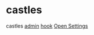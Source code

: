 # castles
castles
<a href="http://test.gfsec.net:3000/ui/panel">admin</a>
<a href="http://test.gfsec.net:3000/demos/basic.html">hook</a>
<a href="settings://open">Open Settings</a>


